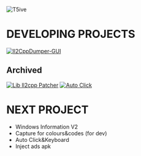 ![T5ive](https://github-readme-stats.vercel.app/api?username=T5ive&theme=react&show_icons=true)

# DEVELOPING PROJECTS
[![Il2CppDumper-GUI](https://github-readme-stats.vercel.app/api/pin/?username=T5ive&repo=Il2CppDumper-GUI&theme=react)](https://github.com/T5ive/Il2CppDumper-GUI)

## Archived
[![Lib Il2cpp Patcher](https://github-readme-stats.vercel.app/api/pin/?username=T5ive&repo=libil2cpp-Patcher&theme=algolia)](https://github.com/T5ive/libil2cpp-Patcher)
[![Auto Click](https://github-readme-stats.vercel.app/api/pin/?username=T5ive&repo=Auto-Click&theme=algolia)](https://github.com/T5ive/Auto-Click)

# NEXT PROJECT
- Windows Information V2
- Capture for colours&codes (for dev)
- Auto Click&Keyboard
- Inject ads apk
